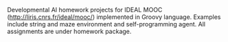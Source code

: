Developmental AI homework projects for IDEAL MOOC (http://liris.cnrs.fr/ideal/mooc/) implemented in Groovy language. Examples include string and maze environment and self-programming agent.
All assignments are under homework package.
